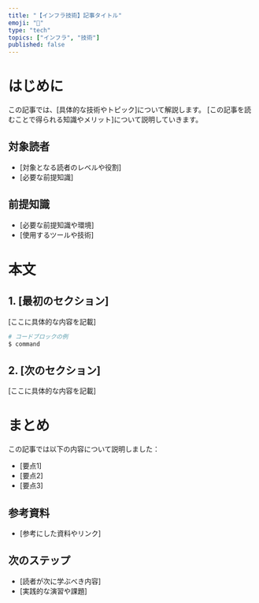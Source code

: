 ```yaml
---
title: "【インフラ技術】記事タイトル"
emoji: "🔧"
type: "tech"
topics: ["インフラ", "技術"]
published: false
---
```


# はじめに

この記事では、[具体的な技術やトピック]について解説します。
[この記事を読むことで得られる知識やメリット]について説明していきます。

## 対象読者

- [対象となる読者のレベルや役割]
- [必要な前提知識]

## 前提知識

- [必要な前提知識や環境]
- [使用するツールや技術]

# 本文

## 1. [最初のセクション]

[ここに具体的な内容を記載]

```bash
# コードブロックの例
$ command
```

## 2. [次のセクション]

[ここに具体的な内容を記載]

# まとめ

この記事では以下の内容について説明しました：

- [要点1]
- [要点2]
- [要点3]

## 参考資料

- [参考にした資料やリンク]

## 次のステップ

- [読者が次に学ぶべき内容]
- [実践的な演習や課題] 
